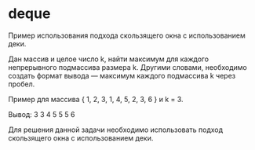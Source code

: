 # deque
Пример использования подхода скользящего окна с использованием деки.

Дан массив и целое число k, найти максимум для каждого непрерывного 
подмассива размера k. Другими словами, необходимо создать формат 
вывода — максимум каждого подмассива k через пробел.

Пример для массива { 1, 2, 3, 1, 4, 5, 2, 3, 6 } и k = 3.

Вывод: 3 3 4 5 5 5 6

Для решения данной задачи необходимо использовать подход 
скользящего окна с использованием деки.